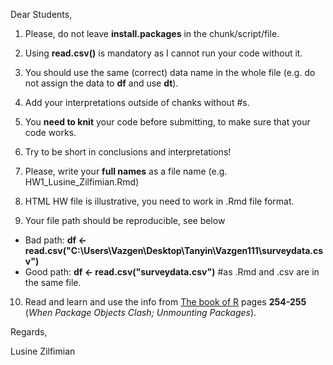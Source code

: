 Dear Students, 

1. Please, do not leave **install.packages** in the chunk/script/file.

2. Using **read.csv()** is mandatory as I cannot run your code without it.

3. You should use the same (correct) data name in the whole file (e.g. do not assign the data to **df** and use **dt**).

4. Add your interpretations outside of chanks without #s.

5. You **need to knit** your code before submitting, to make sure that your code works.

6. Try to be short in conclusions and interpretations!

7. Please, write your **full names** as a file name (e.g. HW1_Lusine_Zilfimian.Rmd)

8. HTML HW file is illustrative, you need to work in .Rmd file format.

9. Your file path should be reproducible, see below

* Bad path:
**df <- read.csv("C:\\Users\\Vazgen\\Desktop\\Tanyin\\Vazgen111\\surveydata.csv")**
* Good path:
**df <- read.csv("surveydata.csv")** #as .Rmd and .csv are in the same file.

10. Read and learn and use the info from [The book of R](https://github.com/data-mining-ysu-spring-2020/Bibliography/blob/master/The%20book%20of%20R.pdf) pages **254-255** (*When Package Objects Clash; Unmounting Packages*).

Regards,

Lusine Zilfimian
